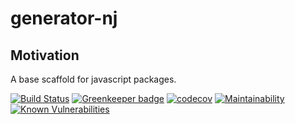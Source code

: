 # generator-nj

## Motivation
A base scaffold for javascript packages.

[![Build Status](https://nikkijdesigns.visualstudio.com/public/_apis/build/status/NikkiJ19.generator-nik?branchName=master)](https://nikkijdesigns.visualstudio.com/public/_build/latest?definitionId=15&branchName=master)
[![Greenkeeper badge](https://badges.greenkeeper.io/NikkiJ19/generator-nik.svg)](https://greenkeeper.io/)
[![codecov](https://codecov.io/gh/NikkiJ19/generator-nik/branch/master/graph/badge.svg)](https://codecov.io/gh/NikkiJ19/generator-nik)
[![Maintainability](https://api.codeclimate.com/v1/badges/41c263b57384fe5b43e2/maintainability)](https://codeclimate.com/github/NikkiJ19/generator-nik/maintainability)
[![Known Vulnerabilities](https://snyk.io/test/github/NikkiJ19/generator-nik/badge.svg)](https://snyk.io/test/github/NikkiJ19/generator-nik)

